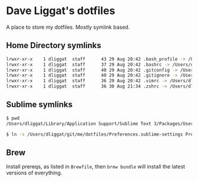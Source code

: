 # Dave Liggat's dotfiles

A place to store my dotfiles. Mostly symlink based.


## Home Directory symlinks
```bash
lrwxr-xr-x    1 dliggat  staff      43 29 Aug 20:42 .bash_profile -> /Users/dliggat/git/me/dotfiles/bash_profile
lrwxr-xr-x    1 dliggat  staff      37 29 Aug 20:42 .bashrc -> /Users/dliggat/git/me/dotfiles/bashrc
lrwxr-xr-x    1 dliggat  staff      40 29 Aug 20:42 .gitconfig -> /Users/dliggat/git/me/dotfiles/gitconfig
lrwxr-xr-x    1 dliggat  staff      40 29 Aug 20:42 .gitignore -> /Users/dliggat/git/me/dotfiles/gitignore
lrwxr-xr-x    1 dliggat  staff      36 29 Aug 20:42 .vimrc -> /Users/dliggat/git/me/dotfiles/vimrc
lrwxr-xr-x    1 dliggat  staff      36 30 Aug 21:34 .zshrc -> /Users/dliggat/git/me/dotfiles/zshrc
```

## Sublime symlinks
```bash
$ pwd
/Users/dliggat/Library/Application Support/Sublime Text 3/Packages/User

$ ln -s /Users/dliggat/git/me/dotfiles/Preferences.sublime-settings Preferences.sublime-settings
```

## Brew

Install prereqs, as listed in `Brewfile`, then `brew bundle` will install the latest versions of everything.
